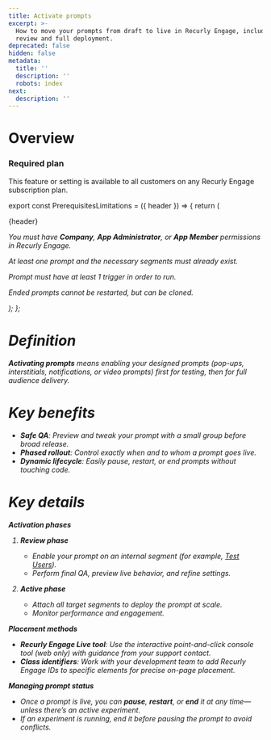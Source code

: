 ```yaml
---
title: Activate prompts
excerpt: >-
  How to move your prompts from draft to live in Recurly Engage, including QA
  review and full deployment.
deprecated: false
hidden: false
metadata:
  title: ''
  description: ''
  robots: index
next:
  description: ''
---
```

# Overview

### Required plan

This feature or setting is available to all customers on any Recurly Engage subscription plan.

export const PrerequisitesLimitations = ({ header }) => {
  return (
    <div className="flex justify-start">
      <div className="rounded-md p-6 m-4 max-w-lg shadow-md border border-gray-300 dark:bg-gray-800 dark:border-gray-600">
        <p className="text-lg font-bold">{header}</p>
        <p>
          <i className="fa-solid fa-check mr-2" />
          You must have <strong>Company</strong>, <strong>App Administrator</strong>, or <strong>App Member</strong> permissions in Recurly Engage.
        </p>
        <p>
          <i className="fa-solid fa-check mr-2" />
          At least one prompt and the necessary segments must already exist.
        </p>
        <p>
          <i className="fa-solid fa-exclamation-triangle mr-4" />
          Prompt must have at least 1 trigger in order to run.
        </p>
        <p>
          <i className="fa-solid fa-exclamation-triangle mr-4" />
          Ended prompts cannot be restarted, but can be cloned.
        </p>
      </div>
    </div>
  );
};

<PrerequisitesLimitations header="Prerequisites & limitations" />

# Definition

**Activating prompts** means enabling your designed prompts (pop-ups, interstitials, notifications, or video prompts) first for testing, then for full audience delivery.

# Key benefits

* **Safe QA**: Preview and tweak your prompt with a small group before broad release.
* **Phased rollout**: Control exactly when and to whom a prompt goes live.
* **Dynamic lifecycle**: Easily pause, restart, or end prompts without touching code.

# Key details

**Activation phases**

1. **Review phase**

   * Enable your prompt on an internal segment (for example, [Test Users](test-users)).
   * Perform final QA, preview live behavior, and refine settings.

2. **Active phase**

   * Attach all target segments to deploy the prompt at scale.
   * Monitor performance and engagement.

**Placement methods**

* **Recurly Engage Live tool**: Use the interactive point-and-click console tool (web only) with guidance from your support contact.
* **Class identifiers**: Work with your development team to add Recurly Engage IDs to specific elements for precise on-page placement.

**Managing prompt status**

* Once a prompt is live, you can **pause**, **restart**, or **end** it at any time—unless there’s an active experiment.
* If an experiment is running, end it before pausing the prompt to avoid conflicts.